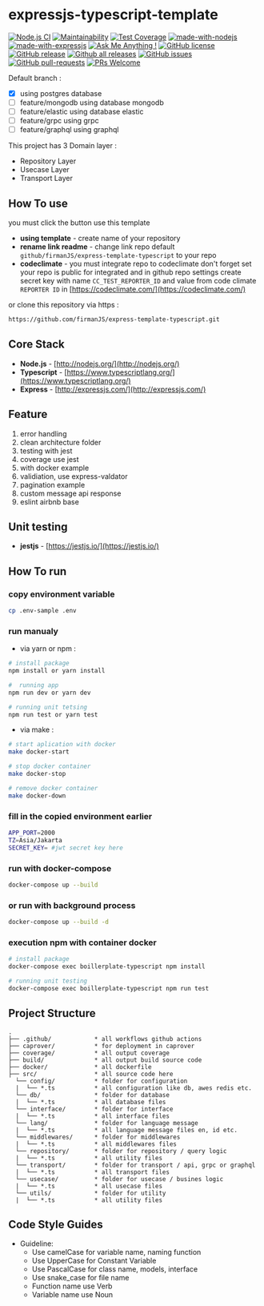 # expressjs-typescript-template
[![Node.js CI](https://github.com/firmanJS/express-template-typescript/actions/workflows/nodejs.yml/badge.svg?branch=main)](https://github.com/firmanJS/express-template-typescript/actions/workflows/nodejs.yml)
[![Maintainability](https://api.codeclimate.com/v1/badges/9efe57e81ceae70a7c8d/maintainability)](https://codeclimate.com/github/firmanJS/express-template-typescript/maintainability)
[![Test Coverage](https://api.codeclimate.com/v1/badges/9efe57e81ceae70a7c8d/test_coverage)](https://codeclimate.com/github/firmanJS/express-template-typescript/test_coverage)
[![made-with-nodejs](https://img.shields.io/badge/Made%20with-Nodejs-1f425f.svg)](https://nodejs.org)
[![made-with-expressjs](https://img.shields.io/badge/Made%20with-Expressjs-1f425f.svg)](https://expressjs.com/)
[![Ask Me Anything !](https://img.shields.io/badge/Ask%20me-anything-1abc9c.svg)](https://github.com/firmanJS)
[![GitHub license](https://img.shields.io/github/license/Naereen/StrapDown.js.svg)](https://github.com/firmanJS/express-template-typescript/blob/master/LICENSE)
[![GitHub release](https://img.shields.io/github/release/firmanjs/express-template-typescript.svg)](https://github.com/firmanJS/express-template-typescript/releases)
[![Github all releases](https://img.shields.io/github/downloads/firmanjs/express-template-typescript/total.svg)](https://github.com/firmanJS/express-template-typescript/releases)
[![GitHub issues](https://img.shields.io/github/issues/firmanjs/express-template-typescript.svg)](https://github.com/firmanJS/express-template-typescript/issues/)
[![GitHub pull-requests](https://img.shields.io/github/issues-pr/firmanjs/express-template-typescript.svg)](https://github.com/firmanJS/express-template/pulls/)
[![PRs Welcome](https://img.shields.io/badge/PRs-welcome-brightgreen.svg?style=flat-square)](http://makeapullrequest.com)

Default branch :
 * [x] using postgres database
 * [ ] feature/mongodb using database mongodb
 * [ ] feature/elastic using database elastic
 * [ ] feature/grpc using grpc
 * [ ] feature/graphql using graphql

This project has 3 Domain layer :
 * Repository Layer
 * Usecase Layer  
 * Transport Layer

## How To use
you must click the button use this template
- **using template** - create name of your repository
- **rename link readme** - change link repo default `github/firmanJS/express-template-typescript` to your repo
- **codeclimate** - you must integrate repo to codeclimate don't forget set your repo is public for integrated and in github repo settings create secret key with name `CC_TEST_REPORTER_ID` and value from code climate `REPORTER ID` in [https://codeclimate.com/](https://codeclimate.com/)

or clone this repository via https : 
```bash
https://github.com/firmanJS/express-template-typescript.git
```

## Core Stack
- **Node.js** - [http://nodejs.org/](http://nodejs.org/)
- **Typescript** - [https://www.typescriptlang.org/](https://www.typescriptlang.org/)
- **Express** - [http://expressjs.com/](http://expressjs.com/)

## Feature
1. error handling
1. clean architecture folder
1. testing with jest
1. coverage use jest
1. with docker example
1. validiation, use express-valdator
1. pagination example
1. custom message api response
1. eslint airbnb base

## Unit testing
- **jestjs** - [https://jestjs.io/](https://jestjs.io/)

## How To run

### copy environment variable

```sh
cp .env-sample .env
```

### run manualy

* via yarn or npm :

```sh
# install package
npm install or yarn install

#  running app
npm run dev or yarn dev

# running unit tetsing
npm run test or yarn test
```

* via make :

```sh
# start aplication with docker
make docker-start 

# stop docker container
make docker-stop 

# remove docker container
make docker-down 
```

### fill in the copied environment earlier

```sh
APP_PORT=2000
TZ=Asia/Jakarta
SECRET_KEY= #jwt secret key here
```

### run with docker-compose

```sh
docker-compose up --build
```

### or run with background process

```sh
docker-compose up --build -d
```
### execution npm with container docker
```sh
# install package
docker-compose exec boillerplate-typescript npm install

# running unit testing
docker-compose exec boillerplate-typescript npm run test
```

## Project Structure
```
.
├── .github/            * all workflows github actions
├── caprover/           * for deployment in caprover
├── coverage/           * all output coverage
├── build/              * all output build source code
├── docker/             * all dockerfile
├── src/                * all source code here
  └── config/           * folder for configuration
  |  └── *.ts           * all configuration like db, awes redis etc.
  └── db/               * folder for database
  |  └── *.ts           * all database files
  └── interface/        * folder for interface
  |  └── *.ts           * all interface files
  └── lang/             * folder for language message
  |  └── *.ts           * all language message files en, id etc.
  └── middlewares/      * folder for middlewares
  |  └── *.ts           * all middlewares files
  └── repository/       * folder for repository / query logic
  |  └── *.ts           * all utility files
  └── transport/        * folder for transport / api, grpc or graphql
  |  └── *.ts           * all transport files
  └── usecase/          * folder for usecase / busines logic
  |  └── *.ts           * all usecase files
  └── utils/            * folder for utility
  |  └── *.ts           * all utility files
```

## Code Style Guides
* Guideline:
  * Use camelCase for variable name, naming function
  * Use UpperCase for Constant Variable
  * Use PascalCase for class name, models, interface
  * Use snake_case for file name 
  * Function name use Verb
  * Variable name use Noun